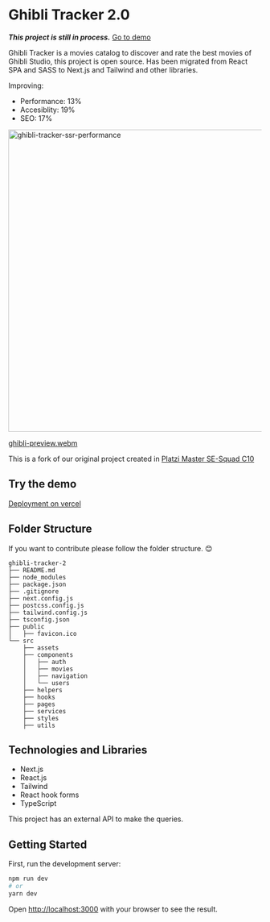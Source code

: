 # Ghibli Tracker 2.0
___This project is still in process.___ [Go to demo](http://se-tracker.vercel.app)

Ghibli Tracker is a movies catalog to discover and rate the best movies of Ghibli Studio, this project is open source.
Has been migrated from React SPA and SASS to Next.js and Tailwind and other libraries.

Improving:
- Performance: 13%
- Accesiblity: 19%
- SEO: 17%

<img src="https://user-images.githubusercontent.com/73669701/190925077-5fe0ce06-fee0-47f2-81d4-cb5823e2a783.png" alt="ghibli-tracker-ssr-performance" width="600"/>


[ghibli-preview.webm](https://user-images.githubusercontent.com/73669701/190924415-825ba90d-7bbd-4d3d-9bf4-15582a63f2ff.webm)
<!-- https://user-images.githubusercontent.com/73669701/190923540-98cb5d10-73ed-47bd-b4da-fa15444442e3.mp4 -->


This is a fork of our original project created in [Platzi Master SE-Squad C10](https://github.com/C10-Ghibli-s/FE-Studio-Ghibli-Tracker)
## Try the demo
[Deployment on vercel](http://se-tracker.vercel.app)

## Folder Structure
If you want to contribute please follow the folder structure. 😊
```
ghibli-tracker-2
├── README.md
├── node_modules
├── package.json
├── .gitignore
├── next.config.js
├── postcss.config.js
├── tailwind.config.js
├── tsconfig.json
├── public
│   ├── favicon.ico
└── src
    ├── assets
    ├── components
    │   ├── auth
    │   ├── movies
    │   ├── navigation
    │   └── users
    ├── helpers
    ├── hooks
    ├── pages
    ├── services
    ├── styles
    ├── utils
```
## Technologies and Libraries
- Next.js
- React.js
- Tailwind
- React hook forms
- TypeScript

This project has an external API to make the queries.
## Getting Started

First, run the development server:

```bash
npm run dev
# or
yarn dev
```

Open [http://localhost:3000](http://localhost:3000) with your browser to see the result.


